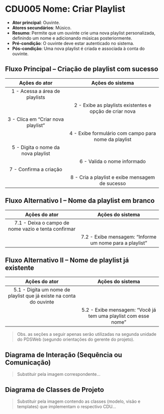 # CDU005 Nome: Criar Playlist

- **Ator principal**: Ouvinte.
- **Atores secundários**: Músico.
- **Resumo**: Permite que um ouvinte crie uma nova playlist personalizada, definindo um nome e adicionando músicas posteriormente.
- **Pré-condição**: O ouvinte deve estar autenticado no sistema.
- **Pós-condição**: Uma nova playlist é criada e associada à conta do ouvinte.

## Fluxo Principal – Criação de playlist com sucesso
| Ações do ator | Ações do sistema |
| :-----------------: | :-----------------: | 
| 1 - Acessa a área de playlists     | |
|                                    | 2 - Exibe as playlists existentes e opção de criar nova |
| 3 - Clica em “Criar nova playlist” | |
|                                    | 4 - Exibe formulário com campo para nome da playlist |
| 5 - Digita o nome da nova playlist | |
|                                    | 6 - Valida o nome informado |
| 7 - Confirma a criação             | | 
|                                    | 8 - Cria a playlist e exibe mensagem de sucesso |

## Fluxo Alternativo I – Nome da playlist em branco
| Ações do ator | Ações do sistema |
| :-----------------: | :-----------------: | 
| 7.1 - Deixa o campo de nome vazio e tenta confirmar | |	
|                                                     | 7.2 - Exibe mensagem: “Informe um nome para a playlist” | 

## Fluxo Alternativo II – Nome de playlist já existente
| Ações do ator | Ações do sistema |
| :-----------------: | :-----------------: | 
| 5.1 - Digita um nome de playlist que já existe na conta do ouvinte | |
|                                                                    | 5.2 - Exibe mensagem: “Você já tem uma playlist com esse nome” |

> Obs. as seções a seguir apenas serão utilizadas na segunda unidade do PDSWeb (segundo orientações do gerente do projeto).

## Diagrama de Interação (Sequência ou Comunicação)

> Substituir pela imagem correspondente...

## Diagrama de Classes de Projeto

> Substituir pela imagem contendo as classes (modelo, visão e templates) que implementam o respectivo CDU...